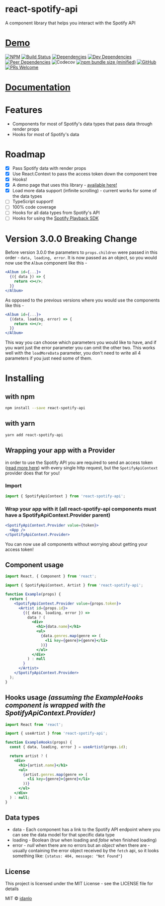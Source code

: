 ﻿# react-spotify-api

A component library that helps you interact with the Spotify API

# [Demo](https://react-spotify.netlify.com/browse/featured)

[![NPM](https://img.shields.io/npm/v/react-spotify-api.svg)](https://www.npmjs.com/package/react-spotify-api)
[![Build Status](https://travis-ci.com/idanlo/react-spotify-api.svg?branch=master)](https://travis-ci.com/idanlo/react-spotify-api)
[![Dependencies](https://david-dm.org/idanlo/react-spotify-api/status.svg)](https://david-dm.org/idanlo/react-spotify-api)
[![Dev Dependencies](https://david-dm.org/idanlo/react-spotify-api/dev-status.svg)](https://david-dm.org/idanlo/react-spotify-api?type=dev)
[![Peer Dependencies](https://david-dm.org/idanlo/react-spotify-api/peer-status.svg)](https://david-dm.org/idanlo/react-spotify-api?type=peer)
![Codecov](https://img.shields.io/codecov/c/github/idanlo/react-spotify-api.svg)
[![npm bundle size (minified)](https://img.shields.io/bundlephobia/min/react-spotify-api.svg)](https://www.npmjs.com/package/react-spotify-api)
[![GitHub](https://img.shields.io/github/license/idanlo/react-spotify-api.svg)](https://opensource.org/licenses/MIT)
[![PRs Welcome](https://img.shields.io/badge/prs-welcome-brightgreen.svg?style=flat-square)](http://makeapullrequest.com)

# [Documentation](https://idanlo.github.io/react-spotify-api/)

# Features

- Components for most of Spotify's data types that pass data through render props
- Hooks for most of Spotify's data

# Roadmap

- [x] Pass Spotify data with render props
- [x] Use React.Context to pass the access token down the component tree
- [x] Hooks!
- [x] A demo page that uses this library - [available here!](https://react-spotify.netlify.com/browse/featured)
- [x] Load more data support (infinite scrolling) - current works for some of the data types
- [ ] TypeScript support!
- [ ] 100% code coverage
- [ ] Hooks for all data types from Spotify's API
- [ ] Hooks for using the [Spotify Playback SDK](https://developer.spotify.com/documentation/web-playback-sdk)

# Version 3.0.0 Breaking Change

Before version 3.0.0 the parameters to `props.children` were passed in this order - `data, loading, error`. It is now passed as an object, so you would now use the `Album` component like this -

```jsx static
<Album id={...}>
  {({ data }) => {
    return <></>;
  }}
</Album>
```

As opposed to the previous versions where you would use the components like this -

```jsx static
<Album id={...}>
  {(data, loading, error) => {
    return <></>;
  }}
</Album>
```

This way you can choose which parameters you would like to have, and if you want just the error parameter you can omit the other two. This works well with the `loadMoreData` parameter, you don't need to write all 4 parameters if you just need some of them.

# Installing

## with npm

```bash
npm install --save react-spotify-api
```

## with yarn

```bash
yarn add react-spotify-api
```

## Wrapping your app with a Provider

in order to use the Spotify API you are required to send an access token ([read more here](https://developer.spotify.com/documentation/general/guides/authorization-guide/))
with every single http request, but the `SpotifyApiContext` provider does that for you!

### Import

```js static
import { SpotifyApiContext } from 'react-spotify-api';
```

### Wrap your app with it (all react-spotify-api components must have a SpotifyApiContext.Provider parent)

```jsx static
<SpotifyApiContext.Provider value={token}>
  <App />
</SpotifyApiContext.Provider>
```

You can now use all components without worrying about getting your access token!

## Component usage

```jsx
import React, { Component } from 'react';

import { SpotifyApiContext, Artist } from 'react-spotify-api';

function Example(props) {
  return (
    <SpotifyApiContext.Provider value={props.token}>
      <Artist id={props.id}>
        {({ data, loading, error }) =>
          data ? (
            <div>
              <h1>{data.name}</h1>
              <ul>
                {data.genres.map(genre => (
                  <li key={genre}>{genre}</li>
                ))}
              </ul>
            </div>
          ) : null
        }
      </Artist>
    </SpotifyApiContext.Provider>
  );
}
```

## Hooks usage _(assuming the ExampleHooks component is wrapped with the SpotifyApiContext.Provider)_

```jsx
import React from 'react';

import { useArtist } from 'react-spotify-api';

function ExampleHooks(props) {
  const { data, loading, error } = useArtist(props.id);

  return artist ? (
    <div>
      <h1>{artist.name}</h1>
      <ul>
        {artist.genres.map(genre => (
          <li key={genre}>{genre}</li>
        ))}
      </ul>
    </div>
  ) : null;
}
```

## Data types

- data - Each component has a link to the Spotify API endpoint where you can see the data model for that specific data type
- loading - Boolean (_true_ when loading and _false_ when finished loading)
- error - _null_ when there are no errors but an _object_ when there are - usually containing the error object received by the `fetch` api, so it looks something like: `{status: 404, message: "Not Found"}`

## License

This project is licensed under the MIT License - see the LICENSE file for details

MIT © [idanlo](https://github.com/idanlo)
